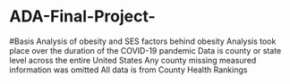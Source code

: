 # ADA-Final-Project-
#Basis
Analysis of obesity and SES factors behind obesity
Analysis took place over the duration of the COVID-19 pandemic
Data is county or state level across the entire United States
Any county missing measured information was omitted
All data is from County Health Rankings
